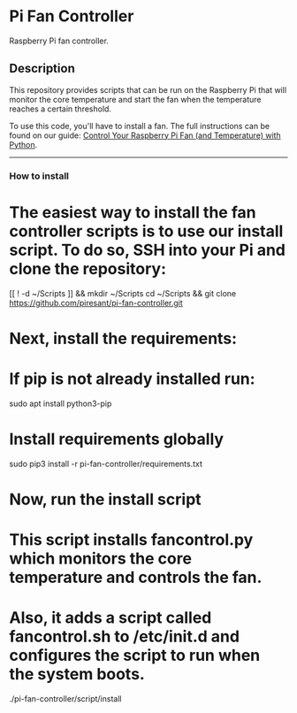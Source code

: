 # Pi Fan Controller

Raspberry Pi fan controller.

## Description

This repository provides scripts that can be run on the Raspberry Pi that will
monitor the core temperature and start the fan when the temperature reaches
a certain threshold.

To use this code, you'll have to install a fan. The full instructions can be
found on our guide: [Control Your Raspberry Pi Fan (and Temperature) with Python](https://howchoo.com/g/ote2mjkzzta/control-raspberry-pi-fan-temperature-python).

-----------------------------------------------------------------------------------------------------------------------------------------------------------------

### How to install

# The easiest way to install the fan controller scripts is to use our install script. To do so, SSH into your Pi and clone the repository:
[[ ! -d ~/Scripts ]] && mkdir ~/Scripts cd ~/Scripts && git clone https://github.com/piresant/pi-fan-controller.git

# Next, install the requirements:

# If pip is not already installed run:
sudo apt install python3-pip

# Install requirements globally
sudo pip3 install -r pi-fan-controller/requirements.txt

# Now, run the install script
# This script installs fancontrol.py which monitors the core temperature and controls the fan.
# Also, it adds a script called fancontrol.sh to /etc/init.d and configures the script to run when the system boots.
./pi-fan-controller/script/install

